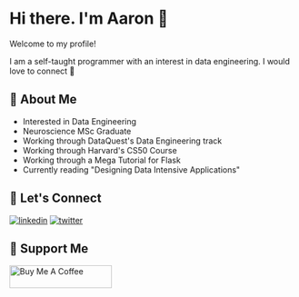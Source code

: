 
# Hi there. I'm Aaron 👋

Welcome to my profile! 

I am a self-taught programmer with an interest in data engineering. I would love to connect 🙂

## 🚀 About Me

- Interested in Data Engineering
- Neuroscience MSc Graduate
- Working through DataQuest's Data Engineering track
- Working through Harvard's CS50 Course
- Working through a Mega Tutorial for Flask
- Currently reading "Designing Data Intensive Applications"

## 🔗 Let's Connect

[![linkedin](https://img.shields.io/badge/linkedin-0A66C2?style=for-the-badge&logo=linkedin&logoColor=white)](https://www.linkedin.com/in/abzaaron/)
[![twitter](https://img.shields.io/badge/twitter-1DA1F2?style=for-the-badge&logo=twitter&logoColor=white)](https://twitter.com/AbzAaron)

## 📕 Support Me

<a href="https://www.buymeacoffee.com/AbzAaron" target="_blank"><img src="https://cdn.buymeacoffee.com/buttons/default-orange.png" alt="Buy Me A Coffee" height="40" width="180"></a>
